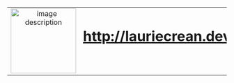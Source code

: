 <table style="width: 100%; border: none; text-align: left;">
  <tr>
    <td style="width: 30%; vertical-align: top; text-align: center;">
      <a href="http://lauriecrean.dev">
        <img src="https://github.com/user-attachments/assets/2ae16183-cc65-4f38-bcb9-ab57febe0a31" 
             alt="image description" style="width: 150px;" />
      </a>
    </td>
    <td style="width: 70%; vertical-align: top;">
      <h1><a href="http://lauriecrean.dev">http://lauriecrean.dev</a></h1>
    </td>
  </tr>
</table>
